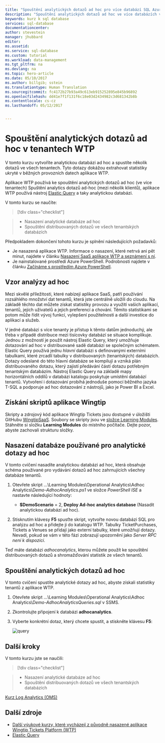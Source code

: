```yaml
---
title: "Spouštění analytických dotazů ad hoc pro více databází SQL Azure | Dokumentace Microsoftu"
description: "Spouštění analytických dotazů ad hoc ve více databázích v aplikaci s více tenanty"
keywords: kurz k sql database
services: sql-database
documentationcenter: 
author: stevestein
manager: jhubbard
editor: 
ms.assetid: 
ms.service: sql-database
ms.custom: tutorial
ms.workload: data-management
ms.tgt_pltfrm: na
ms.devlang: na
ms.topic: hero-article
ms.date: 05/10/2017
ms.author: billgib; sstein
ms.translationtype: Human Translation
ms.sourcegitcommit: fc4172b27b93a49c613eb915252895e845b96892
ms.openlocfilehash: dd41e7f1f131f6c18e03d2434982c3d681342b8b
ms.contentlocale: cs-cz
ms.lasthandoff: 05/12/2017


---
```

# <a name="run-ad-hoc-analytics-queries-across-all-wtp-tenants"></a>Spouštění analytických dotazů ad hoc v tenantech WTP

V tomto kurzu vytvoříte analytickou databázi ad hoc a spustíte několik dotazů ve všech tenantech. Tyto dotazy dokážou extrahovat statistiky ukryté v běžných provozních datech aplikace WTP.

Aplikace WTP používá ke spouštění analytických dotazů ad hoc (ve více tenantech) Spuštění analytics dotazů ad-hoc (mezi několik klientů), aplikace WTP používá nástroj [Elastic Query](sql-database-elastic-query-overview.md) a taky analytickou databázi.


V tomto kurzu se naučíte:

> [!div class="checklist"]

> * Nasazení analytické databáze ad hoc
> * Spouštění distribuovaných dotazů ve všech tenantských databázích



Předpokladem dokončení tohoto kurzu je splnění následujících požadavků:

* Je nasazená aplikace WTP. Informace o nasazení, které netrvá ani pět minut, najdete v článku [Nasazení SaaS aplikace WTP a seznámení s ní](sql-database-saas-tutorial.md).
* Je nainstalované prostředí Azure PowerShell. Podrobnosti najdete v článku [Začínáme s prostředím Azure PowerShell](https://docs.microsoft.com/powershell/azure/get-started-azureps).


## <a name="ad-hoc-analytics-pattern"></a>Vzor analýzy ad hoc

Mezi skvělé příležitosti, které nabízejí aplikace SaaS, patří používání rozsáhlého množství dat tenantů, která jste centrálně uložili do cloudu. Na základě těchto dat můžete získat statistiky provozu a využití vašich aplikací, tenantů, jejich uživatelů a jejich preferencí a chování. Těmito statistikami se potom může řídit vývoj funkcí, vylepšení použitelnosti a další investice do aplikací a služeb.

V jedné databázi s více tenanty je přístup k těmto datům jednoduchý, ale třeba v případě distribuce mezi tisícovky databází se situace komplikuje. Jednou z možností je použít nástroj Elastic Query, který umožňuje dotazování ad hoc v distribuované sadě databází se společným schématem. Elastic Query používá jednu *hlavní* databázi s definovanými externími tabulkami, které zrcadlí tabulky v distribuovaných (tenantských) databázích. Dotazy odeslané do této hlavní databáze se kompilují a vzniká plán distribuovaného dotazu, který zajistí předávání částí dotazu potřebným tenantským databázím. Nástroj Elastic Query na základě mapy horizontálních oddílů v databázi katalogu poskytuje umístění databází tenantů. Vytvoření i dotazování probíhá jednoduše pomocí běžného jazyka T-SQL a podporuje ad hoc dotazování z nástrojů, jako je Power BI a Excel.

## <a name="get-the-wingtip-application-scripts"></a>Získání skriptů aplikace Wingtip

Skripty a zdrojový kód aplikace Wingtip Tickets jsou dostupné v úložišti GitHubu [WingtipSaaS](https://github.com/Microsoft/WingtipSaaS). Soubory se skripty jsou ve [složce Learning Modules](https://github.com/Microsoft/WingtipSaaS/tree/master/Learning%20Modules). Stáhněte si složku **Learning Modules** do místního počítače. Dejte pozor, abyste zachovali strukturu složky.

## <a name="deploy-the-database-used-for-ad-hoc-analytics-queries"></a>Nasazení databáze používané pro analytické dotazy ad hoc

V tomto cvičení nasadíte analytickou databázi ad hoc, která obsahuje schéma používané pro vydávání dotazů ad hoc zahrnujících všechny databáze tenantů.

1. Otevřete skript ...\\Learning Modules\\Operational Analytics\\Adhoc Analytics\\*Demo-AdhocAnalytics.ps1* ve složce *PowerShell ISE* a nastavte následující hodnoty:
   * **$DemoScenario** = 2, **Deploy Ad-hoc analytics database** (Nasadit analytickou databázi ad hoc).

1. Stisknutím klávesy **F5** spusťte skript, vytvořte novou databázi SQL pro analýzu ad hoc a přidejte ji do katalogu WTP. Tabulky TicketPurchases, Tickets a Venues se přidají jako externí tabulky, které umožňují dotazy.
   Nevadí, pokud se vám v této fázi zobrazují upozornění jako *Server RPC není k dispozici*.


Teď máte databázi *adhocanalytics*, kterou můžete použít ke spouštění distribuovaných dotazů a shromažďování statistik ze všech tenantů.

## <a name="run-ad-hoc-analytics-queries"></a>Spouštění analytických dotazů ad hoc

V tomto cvičení spustíte analytické dotazy ad hoc, abyste získali statistiky tenantů z aplikace WTP.

1. Otevřete skript …\\Learning Modules\\Operational Analytics\\Adhoc Analytics\\*Demo-AdhocAnalyticsQueries.sql* v SSMS.
1. Zkontrolujte připojení k databázi **adhocanalytics**.
1. Vyberte konkrétní dotaz, který chcete spustit, a stiskněte klávesu **F5**:

    ![query](media/sql-database-saas-tutorial-adhoc-analytics/query.png)




## <a name="next-steps"></a>Další kroky

V tomto kurzu jste se naučili:

> [!div class="checklist"]

> * Nasazení analytické databáze ad hoc
> * Spouštění distribuovaných dotazů ve všech tenantských databázích

[Kurz Log Analytics (OMS)](sql-database-saas-tutorial-log-analytics.md)

## <a name="additional-resources"></a>Další zdroje

* [Další výukové kurzy, které vycházejí z původně nasazené aplikace Wingtip Tickets Platform (WTP)](sql-database-wtp-overview.md#sql-database-wtp-saas-tutorials)
* [Elastic Query](sql-database-elastic-query-overview.md)

